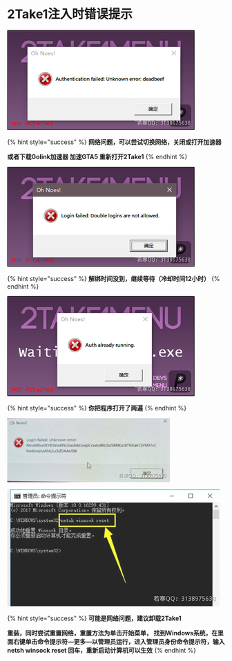 # 2Take1注入时错误提示

![](<../../.gitbook/assets/image (10) (1).png>)

{% hint style="success" %}
**网络问题，可以尝试切换网络，关闭或打开加速器**

**或者下载Golink加速器 加速GTA5 重新打开2Take1**
{% endhint %}



![](<../../.gitbook/assets/image (17) (1) (1).png>)

{% hint style="success" %}
**解绑时间没到，继续等待（冷却时间12小时）**
{% endhint %}



![](<../../.gitbook/assets/image (58) (1).png>)

{% hint style="success" %}
**你把程序打开了两遍**
{% endhint %}



![](<../../.gitbook/assets/image (55) (1).png>)

![](<../../.gitbook/assets/image (44) (1) (1) (1).png>)

{% hint style="success" %}
**可能是网络问题，建议卸载2Take1**

**重装，同时尝试重置网络，重置方法为单击开始菜单， 找到Windows系统，在里面右键单击命令提示符—更多—以管理员运行，进入管理员身份命令提示符，输入netsh winsock reset 回车，重新启动计算机可以生效**
{% endhint %}
